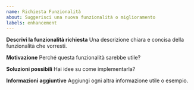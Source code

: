 ```yaml
---
name: Richiesta Funzionalità
about: Suggerisci una nuova funzionalità o miglioramento
labels: enhancement
---
```


**Descrivi la funzionalità richiesta**
Una descrizione chiara e concisa della funzionalità che vorresti.

**Motivazione**
Perché questa funzionalità sarebbe utile?

**Soluzioni possibili**
Hai idee su come implementarla?

**Informazioni aggiuntive**
Aggiungi ogni altra informazione utile o esempio.
